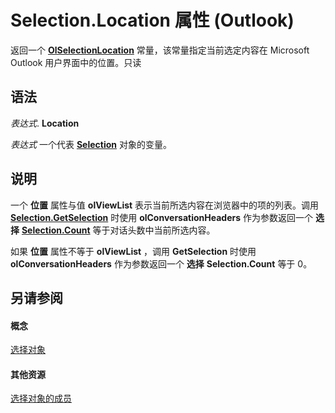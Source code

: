 
# Selection.Location 属性 (Outlook)

返回一个  **[OlSelectionLocation](a13e3915-09a1-5130-42b9-caf3fb25c514.md)** 常量，该常量指定当前选定内容在 Microsoft Outlook 用户界面中的位置。只读


## 语法

 _表达式_. **Location**

 _表达式_ 一个代表 **[Selection](0b06a3ce-0445-db8f-e6e8-bb7bd469c50f.md)** 对象的变量。


## 说明

一个 **位置** 属性与值 **olViewList** 表示当前所选内容在浏览器中的项的列表。调用 **[Selection.GetSelection](c6af6665-d97d-3833-1014-5b43282bafc2.md)** 时使用 **olConversationHeaders** 作为参数返回一个 **选择** **[Selection.Count](ea7a19d2-6261-ce07-97f3-ebe95489a265.md)** 等于对话头数中当前所选内容。

如果 **位置** 属性不等于 **olViewList** ，调用 **GetSelection** 时使用 **olConversationHeaders** 作为参数返回一个 **选择** **Selection.Count** 等于 0。


## 另请参阅


#### 概念


[选择对象](0b06a3ce-0445-db8f-e6e8-bb7bd469c50f.md)
#### 其他资源


[选择对象的成员](c79922d4-aa76-ff48-f163-8161fa1ae0a8.md)